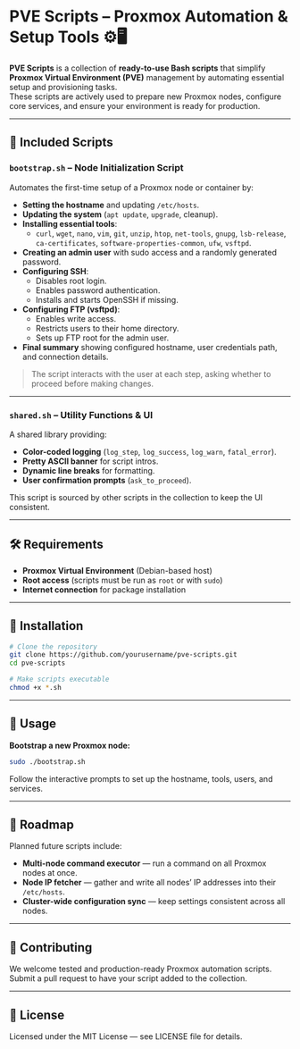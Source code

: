 # PVE Scripts – Proxmox Automation & Setup Tools ⚙️🖥️

**PVE Scripts** is a collection of **ready-to-use Bash scripts** that simplify **Proxmox Virtual Environment (PVE)** management by automating essential setup and provisioning tasks.  
These scripts are actively used to prepare new Proxmox nodes, configure core services, and ensure your environment is ready for production.

---

## 📂 Included Scripts

### `bootstrap.sh` – Node Initialization Script
Automates the first-time setup of a Proxmox node or container by:
- **Setting the hostname** and updating `/etc/hosts`.
- **Updating the system** (`apt update`, `upgrade`, cleanup).
- **Installing essential tools**:
  - `curl`, `wget`, `nano`, `vim`, `git`, `unzip`, `htop`, `net-tools`, `gnupg`, `lsb-release`, `ca-certificates`, `software-properties-common`, `ufw`, `vsftpd`.
- **Creating an admin user** with sudo access and a randomly generated password.
- **Configuring SSH**:
  - Disables root login.
  - Enables password authentication.
  - Installs and starts OpenSSH if missing.
- **Configuring FTP (vsftpd)**:
  - Enables write access.
  - Restricts users to their home directory.
  - Sets up FTP root for the admin user.
- **Final summary** showing configured hostname, user credentials path, and connection details.

> The script interacts with the user at each step, asking whether to proceed before making changes.

---

### `shared.sh` – Utility Functions & UI
A shared library providing:
- **Color-coded logging** (`log_step`, `log_success`, `log_warn`, `fatal_error`).
- **Pretty ASCII banner** for script intros.
- **Dynamic line breaks** for formatting.
- **User confirmation prompts** (`ask_to_proceed`).

This script is sourced by other scripts in the collection to keep the UI consistent.

---

## 🛠️ Requirements

- **Proxmox Virtual Environment** (Debian-based host)
- **Root access** (scripts must be run as `root` or with `sudo`)
- **Internet connection** for package installation

---

## 🚀 Installation

```bash
# Clone the repository
git clone https://github.com/yourusername/pve-scripts.git
cd pve-scripts

# Make scripts executable
chmod +x *.sh
```

---

## 📖 Usage

**Bootstrap a new Proxmox node:**
```bash
sudo ./bootstrap.sh
```
Follow the interactive prompts to set up the hostname, tools, users, and services.

---

## 📌 Roadmap

Planned future scripts include:
- **Multi-node command executor** — run a command on all Proxmox nodes at once.
- **Node IP fetcher** — gather and write all nodes’ IP addresses into their `/etc/hosts`.
- **Cluster-wide configuration sync** — keep settings consistent across all nodes.

---

## 🤝 Contributing

We welcome tested and production-ready Proxmox automation scripts.  
Submit a pull request to have your script added to the collection.

---

## 📜 License

Licensed under the MIT License — see LICENSE file for details.
